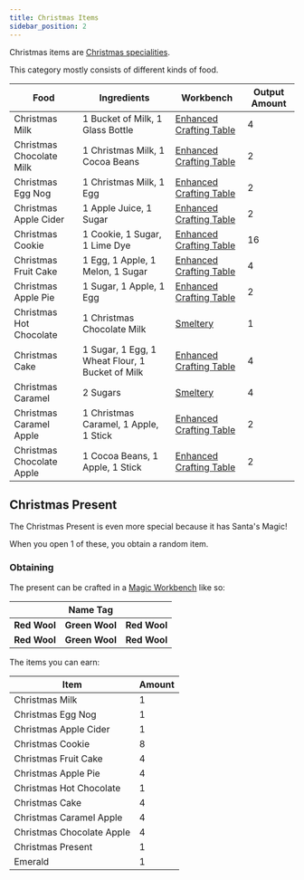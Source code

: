 ```yaml
---
title: Christmas Items
sidebar_position: 2
---
```


Christmas items are [Christmas specialities](Christmas-Seasonal-Category).

This category mostly consists of different kinds of food.

| Food | Ingredients | Workbench | Output Amount |
| ---- | ----------- | --------- | ------------- |
| Christmas Milk | 1 Bucket of Milk, 1 Glass Bottle | [Enhanced Crafting Table](Enhanced-Crafting-Table) | 4 |
| Christmas Chocolate Milk | 1 Christmas Milk, 1 Cocoa Beans | [Enhanced Crafting Table](Enhanced-Crafting-Table) | 2 |
| Christmas Egg Nog | 1 Christmas Milk, 1 Egg | [Enhanced Crafting Table](Enhanced-Crafting-Table) | 2 |
| Christmas Apple Cider | 1 Apple Juice, 1 Sugar | [Enhanced Crafting Table](Enhanced-Crafting-Table) | 2 |
| Christmas Cookie | 1 Cookie, 1 Sugar, 1 Lime Dye | [Enhanced Crafting Table](Enhanced-Crafting-Table) | 16 |
| Christmas Fruit Cake | 1 Egg, 1 Apple, 1 Melon, 1 Sugar | [Enhanced Crafting Table](Enhanced-Crafting-Table) | 4 |
| Christmas Apple Pie | 1 Sugar, 1 Apple, 1 Egg | [Enhanced Crafting Table](Enhanced-Crafting-Table) | 2 |
| Christmas Hot Chocolate | 1 Christmas Chocolate Milk | [Smeltery](Smeltery) | 1 |
| Christmas Cake | 1 Sugar, 1 Egg, 1 Wheat Flour, 1 Bucket of Milk | [Enhanced Crafting Table](Enhanced-Crafting-Table) | 4 |
| Christmas Caramel | 2 Sugars | [Smeltery](Smeltery) | 4 |
| Christmas Caramel Apple | 1 Christmas Caramel, 1 Apple, 1 Stick | [Enhanced Crafting Table](Enhanced-Crafting-Table) | 2 |
| Christmas Chocolate Apple | 1 Cocoa Beans, 1 Apple, 1 Stick | [Enhanced Crafting Table](Enhanced-Crafting-Table) | 2 |

## Christmas Present

The Christmas Present is even more special because it has Santa's Magic!

When you open 1 of these, you obtain a random item.

### Obtaining

The present can be crafted in a [Magic Workbench](Magic-Workbench) like so:

|  | Name Tag |  |
| - | -------- | - |
| **Red Wool** | **Green Wool** | **Red Wool** |
| **Red Wool** | **Green Wool** | **Red Wool** |

The items you can earn:

| Item | Amount |
| ---- | ------ |
| Christmas Milk | 1 |
| Christmas Egg Nog | 1 |
| Christmas Apple Cider | 1 |
| Christmas Cookie | 8 |
| Christmas Fruit Cake | 4 |
| Christmas Apple Pie | 4 |
| Christmas Hot Chocolate | 1 |
| Christmas Cake | 4 |
| Christmas Caramel Apple | 4 |
| Christmas Chocolate Apple | 4 |
| Christmas Present | 1 |
| Emerald | 1 |
